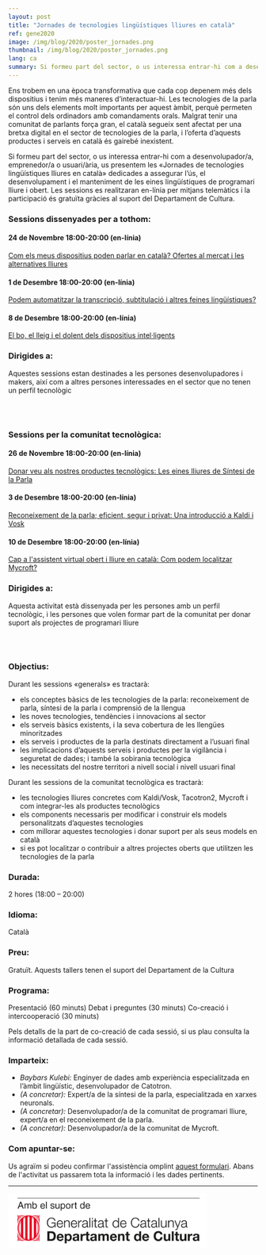 ```yaml
---
layout: post
title: "Jornades de tecnologies lingüístiques lliures en català"
ref: gene2020
image: /img/blog/2020/poster_jornades.png
thumbnail: /img/blog/2020/poster_jornades.png
lang: ca
summary: Si formeu part del sector, o us interessa entrar-hi com a desenvolupador/a, emprenedor/a o usuari/ària, us presentem les «Jornades de tecnologies lingüístiques lliures en català» dedicades a assegurar l’ús, el desenvolupament i el manteniment de les eines lingüístiques de programari lliure i obert.
---
```


Ens trobem en una època transformativa que cada cop depenem més dels dispositius i tenim més maneres d’interactuar-hi. Les tecnologies de la parla són uns dels elements molt importants per aquest àmbit, perquè permeten el control dels ordinadors amb comandaments orals. Malgrat tenir una comunitat de parlants força gran, el català segueix sent afectat per una bretxa digital en el sector de tecnologies de la parla, i l’oferta d’aquests productes i serveis en català és gairebé inexistent.

Si formeu part del sector, o us interessa entrar-hi com a desenvolupador/a, emprenedor/a o usuari/ària, us presentem les «Jornades de tecnologies lingüístiques lliures en català» dedicades a assegurar l’ús, el desenvolupament i el manteniment de les eines lingüístiques de programari lliure i obert. Les sessions es realitzaran en-línia per mitjans telemàtics i la participació és gratuïta gràcies al suport del Departament de Cultura.

### Sessions dissenyades per a tothom:
#### 24 de Novembre 18:00-20:00 (en-línia)
[Com els meus dispositius poden parlar en català? Ofertes al mercat i les alternatives lliures][24N]

#### 1 de Desembre 18:00-20:00 (en-línia)
[Podem automatitzar la transcripció, subtitulació i altres feines lingüístiques?][1D]

#### 8 de Desembre 18:00-20:00 (en-línia)
[El bo, el lleig i el dolent dels dispositius intel·ligents][8D]

### Dirigides a:
Aquestes sessions estan destinades a les persones desenvolupadores i makers, així com a altres persones interessades en el sector que no tenen un perfil tecnològic

<br/>
<br/>

### Sessions per la comunitat tecnològica:
#### 26 de Novembre 18:00-20:00 (en-línia)
[Donar veu als nostres productes tecnològics: Les eines lliures de Síntesi de la Parla][26N]

#### 3 de Desembre 18:00-20:00 (en-línia)
[Reconeixement de la parla; eficient, segur i privat: Una introducció a Kaldi i Vosk][3D]

#### 10 de Desembre 18:00-20:00 (en-línia)
[Cap a l'assistent virtual obert i lliure en català: Com podem localitzar Mycroft?][10D]

### Dirigides a:
Aquesta activitat està dissenyada per les persones amb un perfil tecnològic, i les persones que volen  formar part de la comunitat per donar suport als projectes de programari lliure

<br/>
<br/>


### Objectius:
Durant les sessions «generals» es tractarà:
* els conceptes bàsics de les tecnologies de la parla: reconeixement de parla, síntesi de la parla i comprensió de la llengua
* les noves tecnologies, tendències i innovacions al sector
* els serveis bàsics existents, i la seva cobertura de les llengües minoritzades
* els serveis i productes de la parla destinats directament a l’usuari final
* les implicacions d’aquests serveis i productes per la vigilància i seguretat de dades; i també la sobirania tecnològica
* les necessitats del nostre territori a nivell social i nivell usuari final

Durant les sessions de la comunitat tecnològica es tractarà:
* les tecnologies lliures concretes com Kaldi/Vosk, Tacotron2, Mycroft i com integrar-les als productes tecnològics
* els components necessaris per modificar i construir els models personalitzats d’aquestes tecnologies 
* com millorar aquestes tecnologies i donar suport per als seus models en català
* si es pot localitzar o contribuir a altres projectes oberts que utilitzen les tecnologies de la parla

### Durada:
2 hores (18:00 – 20:00)

### Idioma:
Català

### Preu:
Gratuït. Aquests tallers tenen el suport del Departament de la Cultura

### Programa:
Presentació (60 minuts) Debat i preguntes (30 minuts) Co-creació i intercooperació (30 minuts)

Pels detalls de la part de co-creació de cada sessió, si us plau consulta la informació detallada de cada sessió.

### Imparteix:
* _Baybars Kulebi:_ Enginyer de dades amb experiència especialitzada en l’àmbit lingüístic, desenvolupador de Catotron.
* _(A concretar):_ Expert/a de la síntesi de la parla, especialitzada en xarxes neuronals.
* _(A concretar):_ Desenvolupador/a de la comunitat de programari lliure, expert/a en el reconeixement de la parla.
* _(A concretar):_ Desenvolupador/a de la comunitat de Mycroft.

### Com apuntar-se:
Us agraïm si podeu confirmar l'assistència omplint [aquest formulari](https://limesurvey.collectivat.cat/index.php?r=survey/index&sid=494293&lang=ca). Abans de l'activitat us passarem tota la informació i les dades pertinents.

---
<img src="/img/logo_generalitat.png" width="400"/>

[24N]: /blog/2020-11-05-com-els-dispositius-poden-parlar-en-catala/
[26N]: /blog/2020-11-05-donar-veu-als-nostres-productes-tecnologics/
[1D]: /blog/2020-11-05-podem-automatitzar-la-transcripcio-subtitulacio/
[3D]: /blog/2020-11-05-reconeixement-de-la-parla-kaldi-vosk/
[8D]: /blog/2020-11-05-el-bo-lleig-dolent-dels-dispositius-intelligents/
[10D]: /blog/2020-11-05-com-podem-localitzar-mycroft/
